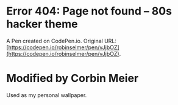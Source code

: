 # Error 404: Page not found – 80s hacker theme

A Pen created on CodePen.io. Original URL: [https://codepen.io/robinselmer/pen/vJjbOZ](https://codepen.io/robinselmer/pen/vJjbOZ).

# Modified by Corbin Meier

Used as my personal wallpaper.